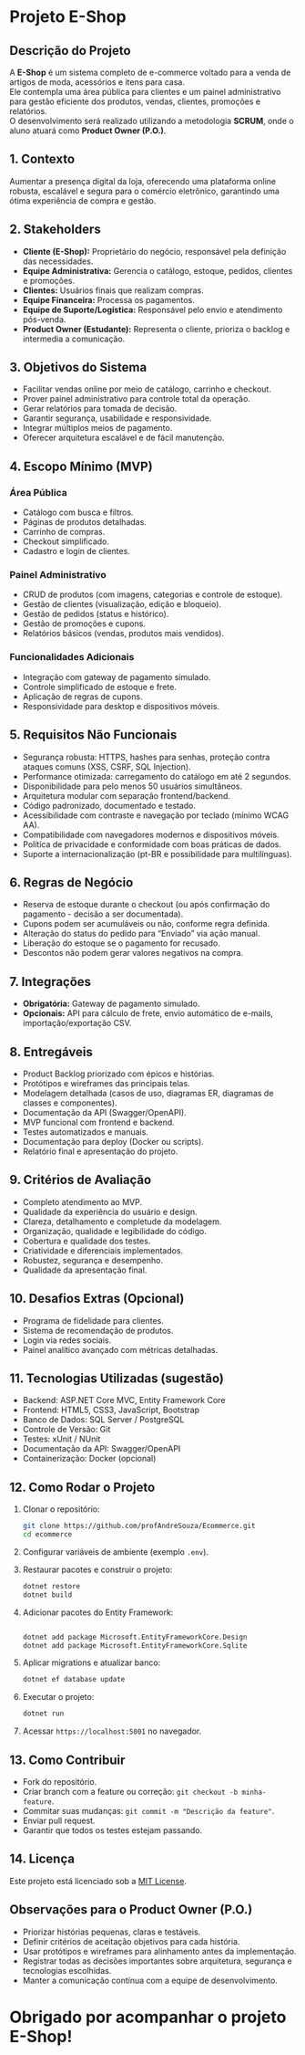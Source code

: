 # Projeto E-Shop

## Descrição do Projeto

A **E-Shop** é um sistema completo de e-commerce voltado para a venda de artigos de moda, acessórios e itens para casa.  
Ele contempla uma área pública para clientes e um painel administrativo para gestão eficiente dos produtos, vendas, clientes, promoções e relatórios.  
O desenvolvimento será realizado utilizando a metodologia **SCRUM**, onde o aluno atuará como **Product Owner (P.O.)**.


## 1. Contexto

Aumentar a presença digital da loja, oferecendo uma plataforma online robusta, escalável e segura para o comércio eletrônico, garantindo uma ótima experiência de compra e gestão.


## 2. Stakeholders

- **Cliente (E-Shop):** Proprietário do negócio, responsável pela definição das necessidades.
- **Equipe Administrativa:** Gerencia o catálogo, estoque, pedidos, clientes e promoções.
- **Clientes:** Usuários finais que realizam compras.
- **Equipe Financeira:** Processa os pagamentos.
- **Equipe de Suporte/Logística:** Responsável pelo envio e atendimento pós-venda.
- **Product Owner (Estudante):** Representa o cliente, prioriza o backlog e intermedia a comunicação.


## 3. Objetivos do Sistema

- Facilitar vendas online por meio de catálogo, carrinho e checkout.
- Prover painel administrativo para controle total da operação.
- Gerar relatórios para tomada de decisão.
- Garantir segurança, usabilidade e responsividade.
- Integrar múltiplos meios de pagamento.
- Oferecer arquitetura escalável e de fácil manutenção.


## 4. Escopo Mínimo (MVP)

### Área Pública

- Catálogo com busca e filtros.
- Páginas de produtos detalhadas.
- Carrinho de compras.
- Checkout simplificado.
- Cadastro e login de clientes.

### Painel Administrativo

- CRUD de produtos (com imagens, categorias e controle de estoque).
- Gestão de clientes (visualização, edição e bloqueio).
- Gestão de pedidos (status e histórico).
- Gestão de promoções e cupons.
- Relatórios básicos (vendas, produtos mais vendidos).

### Funcionalidades Adicionais

- Integração com gateway de pagamento simulado.
- Controle simplificado de estoque e frete.
- Aplicação de regras de cupons.
- Responsividade para desktop e dispositivos móveis.


## 5. Requisitos Não Funcionais

- Segurança robusta: HTTPS, hashes para senhas, proteção contra ataques comuns (XSS, CSRF, SQL Injection).
- Performance otimizada: carregamento do catálogo em até 2 segundos.
- Disponibilidade para pelo menos 50 usuários simultâneos.
- Arquitetura modular com separação frontend/backend.
- Código padronizado, documentado e testado.
- Acessibilidade com contraste e navegação por teclado (mínimo WCAG AA).
- Compatibilidade com navegadores modernos e dispositivos móveis.
- Política de privacidade e conformidade com boas práticas de dados.
- Suporte a internacionalização (pt-BR e possibilidade para multilínguas).


## 6. Regras de Negócio

- Reserva de estoque durante o checkout (ou após confirmação do pagamento - decisão a ser documentada).
- Cupons podem ser acumuláveis ou não, conforme regra definida.
- Alteração do status do pedido para “Enviado” via ação manual.
- Liberação do estoque se o pagamento for recusado.
- Descontos não podem gerar valores negativos na compra.


## 7. Integrações

- **Obrigatória:** Gateway de pagamento simulado.
- **Opcionais:** API para cálculo de frete, envio automático de e-mails, importação/exportação CSV.


## 8. Entregáveis

- Product Backlog priorizado com épicos e histórias.
- Protótipos e wireframes das principais telas.
- Modelagem detalhada (casos de uso, diagramas ER, diagramas de classes e componentes).
- Documentação da API (Swagger/OpenAPI).
- MVP funcional com frontend e backend.
- Testes automatizados e manuais.
- Documentação para deploy (Docker ou scripts).
- Relatório final e apresentação do projeto.


## 9. Critérios de Avaliação

- Completo atendimento ao MVP.
- Qualidade da experiência do usuário e design.
- Clareza, detalhamento e completude da modelagem.
- Organização, qualidade e legibilidade do código.
- Cobertura e qualidade dos testes.
- Criatividade e diferenciais implementados.
- Robustez, segurança e desempenho.
- Qualidade da apresentação final.


## 10. Desafios Extras (Opcional)

- Programa de fidelidade para clientes.
- Sistema de recomendação de produtos.
- Login via redes sociais.
- Painel analítico avançado com métricas detalhadas.


## 11. Tecnologias Utilizadas (sugestão)

- Backend: ASP.NET Core MVC, Entity Framework Core
- Frontend: HTML5, CSS3, JavaScript, Bootstrap
- Banco de Dados: SQL Server / PostgreSQL
- Controle de Versão: Git
- Testes: xUnit / NUnit
- Documentação da API: Swagger/OpenAPI
- Containerização: Docker (opcional)


## 12. Como Rodar o Projeto

1. Clonar o repositório:

   ```bash
   git clone https://github.com/profAndreSouza/Ecommerce.git
   cd ecommerce
   ```

2. Configurar variáveis de ambiente (exemplo `.env`).

3. Restaurar pacotes e construir o projeto:

   ```bash
   dotnet restore
   dotnet build
   ```

4. Adicionar pacotes do Entity Framework:
   ```bash

   dotnet add package Microsoft.EntityFrameworkCore.Design
   dotnet add package Microsoft.EntityFrameworkCore.Sqlite
   ```

5. Aplicar migrations e atualizar banco:

   ```bash
   dotnet ef database update
   ```

6. Executar o projeto:

   ```bash
   dotnet run
   ```

7. Acessar `https://localhost:5001` no navegador.


## 13. Como Contribuir

* Fork do repositório.
* Criar branch com a feature ou correção: `git checkout -b minha-feature`.
* Commitar suas mudanças: `git commit -m "Descrição da feature"`.
* Enviar pull request.
* Garantir que todos os testes estejam passando.


## 14. Licença

Este projeto está licenciado sob a [MIT License](LICENSE).

## Observações para o Product Owner (P.O.)

* Priorizar histórias pequenas, claras e testáveis.
* Definir critérios de aceitação objetivos para cada história.
* Usar protótipos e wireframes para alinhamento antes da implementação.
* Registrar todas as decisões importantes sobre arquitetura, segurança e tecnologias escolhidas.
* Manter a comunicação contínua com a equipe de desenvolvimento.


# Obrigado por acompanhar o projeto E-Shop!